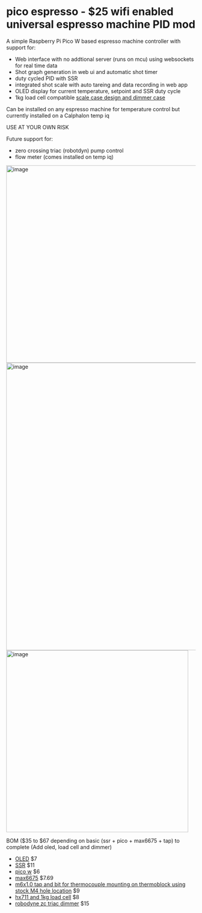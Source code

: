 # pico espresso - $25 wifi enabled universal espresso machine PID mod
A simple Raspberry Pi Pico W based espresso machine controller with support for:
+ Web interface with no addtional server (runs on mcu) using websockets for real time data
+ Shot graph generation in web ui and automatic shot timer
+ duty cycled PID with SSR
+ integrated shot scale with auto tareing and data recording in web app 
+ OLED display for current temperature, setpoint and SSR duty cycle
+ 1kg load cell compatible [scale case design and dimmer case](./scale/)

Can be installed on any espresso machine for temperature control but currently installed on a Calphalon temp iq

USE AT YOUR OWN RISK

Future support for:
+ zero crossing triac (robotdyn) pump control
+ flow meter (comes installed on temp iq)

<img width="525" alt="image" src="https://user-images.githubusercontent.com/7244561/224531848-6d100060-4e1f-419d-9af9-2c0689ea6759.png">

<img width="765" alt="image" src="https://user-images.githubusercontent.com/7244561/224582345-2e28960f-3b12-4f8a-a3c9-76c68b5b7ca1.png">

<img width="484" alt="image" src="https://user-images.githubusercontent.com/7244561/224907716-6cad9fbb-22c7-4549-ba82-bac22ce69091.png">


BOM ($35 to $67 depending on basic (ssr + pico + max6675 + tap) to complete (Add oled, load cell and dimmer)
+ [OLED](https://www.amazon.com/gp/product/B072Q2X2LL/ref=ppx_yo_dt_b_asin_title_o00_s01?ie=UTF8&psc=1) $7
+ [SSR](https://www.amazon.com/gp/product/B08GPB7N2T/ref=ppx_yo_dt_b_asin_title_o01_s00?ie=UTF8&psc=1) $11
+ [pico w](https://www.microcenter.com/product/650108/raspberry-pi-pico-w) $6
+ [max6675](https://www.amazon.com/gp/product/B01HT871SO/ref=ppx_yo_dt_b_asin_title_o01_s00?ie=UTF8&psc=1) $7.69
+ [m6x1.0 tap and bit for thermocouple mounting on thermoblock using stock M4 hole location](https://www.amazon.com/uxcell-Spiral-Titanium-Machine-Threading/dp/B09TYS683J/ref=sr_1_4?keywords=m6+x+1+tap+and+bit&qid=1678515435&sr=8-4) $9
+ [hx711 and 1kg load cell](https://www.amazon.com/gp/product/B08KRV8VYP/ref=ppx_yo_dt_b_asin_title_o07_s03?ie=UTF8&psc=1) $8
+ [robodyne zc triac dimmer](https://www.amazon.com/gp/product/B071X19VL1/ref=ppx_yo_dt_b_asin_title_o03_s00?ie=UTF8&psc=1) $15
